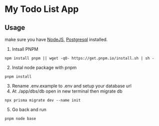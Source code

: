 # My Todo List App

## Usage
make sure you have [NodeJS](https://nodejs.org/en/download/),  [Postgresql](https://www.postgresql.org/download/) installed.

1. Intsall PNPM 
```
npm install pnpm || wget -qO- https://get.pnpm.io/install.sh | sh -
```
2. Instal node package with pnpm
```
pnpm install
```
3. Rename .env.example to .env and setup your database url
4. At ./app/dbs/db open in new terminal then migrate db
```
npx prisma migrate dev --name init
```
5. Go back and run
```
pnpm node base
```
